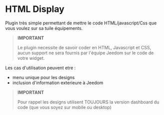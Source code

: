 # HTML Display

Plugin très simple permettant de mettre le code HTML/javascript/Css que vous voulez sur sa tuile équipements.

>**IMPORTANT**
>
>Le plugin necessite de savoir coder en HTML, Javascript et CSS, aucun support ne sera fournis par l'équipe Jeedom sur le code de votre widget.

Les cas d'utilisation peuvent etre :

- menu unique pour les designs
- inclusion d'information exterieure à Jeedom

>**IMPORTANT**
>
>Pour rappel les designs utilisent TOUJOURS la version dashboard du code (que vous soyez sur mobile ou desktop)
